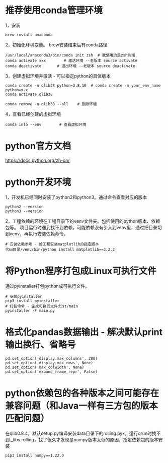 # 推荐使用conda管理环境
1，安装
```shell
brew install anaconda
```
2，初始化环境变量。 brew安装结束后有conda路径
```shell
/usr/local/anaconda3/bin/conda init zsh  # 我使用的是zsh终端
conda activate xxx        # 激活环境 --老版本 source activate
conda deactivate       # 退出环境 --老版本 source deactivate
```
3，创建虚拟环境并激活 - 可以指定python的具体版本
```shell
conda create -n qlib38 python=3.8.10  # conda create -n your_env_name python=x.x
conda activate qlib38       

conda remove -n qlib38 --all    # 删除环境
```
4，查看已经创建的虚拟环境
```shell
conda info --env        # 查看虚拟环境
```

# python官方文档
https://docs.python.org/zh-cn/

# python开发环境
1，开发机已经同时安装了python2和python3。通过命令查看对应的版本
```shell
python2 --version
python3 --version
```
2，工程依赖的环境在工程目录下的venv文件夹。包括使用的python版本、依赖包等。
项目运行时遇到找不到依赖，可能依赖没有引入到venv里，通过把目录切到venv，再执行安装依赖命令。
```shell
# 安装依赖参考 - 给工程安装matplotlib的指定版本
代码目录/venv/bin/python install matplotlib==3.2.2
```

# 将Python程序打包成Linux可执行文件
通过pyinstaller打包python成可执行文件。
```shell
# 安装pyinstaller
pip3 install pyinstaller
# 打包命令 - 生成可执行文件dist/main
pyinstaller -F main.py
```

# 格式化pandas数据输出 - 解决默认print输出换行、省略号
    pd.set_option('display.max_columns', 200)
    pd.set_option('display.max_rows', None)
    pd.set_option('max_colwidth', None)
    pd.set_option('expand_frame_repr', False)


# python依赖包的各种版本之间可能存在兼容问题（和Java一样有三方包的版本匹配问题）
在qlib0.8.4，默认setup.py编译安装data目录下的rolling.pyx，运行qrun时找不到._libs.rolling，找了很久才发现是numpy版本太低的原因，指定依赖包的版本安装
```shell
pip3 install numpy==1.22.0
```